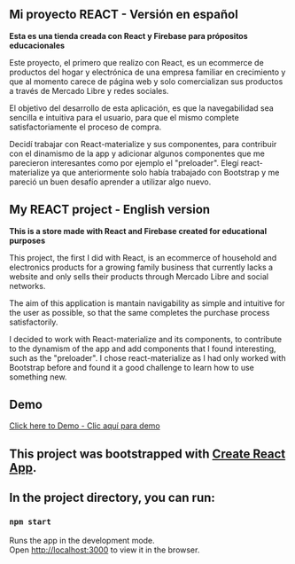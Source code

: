 ## Mi proyecto REACT - Versión en español

**Esta es una tienda creada con React y Firebase para própositos educacionales**

Este proyecto, el primero que realizo con React, es un ecommerce de productos del hogar y electrónica de una empresa familiar en crecimiento y que al momento carece de página web y solo comercializan sus productos a través de Mercado Libre y redes sociales. 

El objetivo del desarrollo de esta aplicación, es que la navegabilidad sea sencilla e intuitiva para el usuario, para que el mismo complete satisfactoriamente el proceso de compra.

Decidí trabajar con React-materialize y sus componentes, para contribuir con el dinamismo de la app y adicionar algunos componentes que me parecieron interesantes como por ejemplo el "preloader". Elegí react-materialize ya que anteriormente solo había trabajado con Bootstrap y me pareció un buen desafío aprender a utilizar algo nuevo.

## My REACT project - English version

**This is a store made with React and Firebase created for educational purposes**

This project, the first I did with React, is an ecommerce of household and electronics products for a growing family business that currently lacks a website and only sells their products through Mercado Libre and social networks.

The aim of this application is mantain navigability as simple and intuitive for the user as possible, so that the same completes the purchase process satisfactorily.

I decided to work with React-materialize and its components, to contribute to the dynamism of the app and add components that I found interesting, such as the "preloader". I chose react-materialize as I had only worked with Bootstrap before and found it a good challenge to learn how to use something new.

## Demo
[Click here to Demo - Clic aquí para demo](/public/bussimport.gif)

## This project was bootstrapped with [Create React App](https://github.com/facebook/create-react-app).

## In the project directory, you can run:
### `npm start`
Runs the app in the development mode.\
Open [http://localhost:3000](http://localhost:3000) to view it in the browser.
